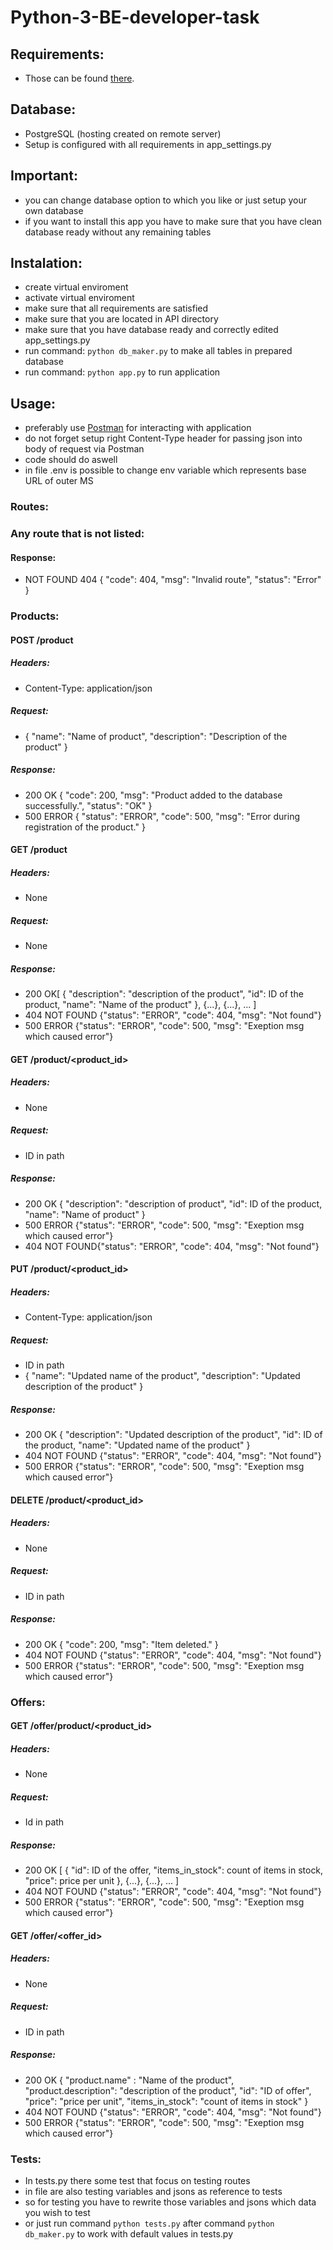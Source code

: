 # Python-3-BE-developer-task

## Requirements:
- Those can be found [there](https://github.com/bender321/Python-3-BE-developer-task/blob/main/API/requirements.txt).

## Database:
- PostgreSQL (hosting created on remote server)
- Setup is configured with all requirements in app_settings.py

## Important:
- you can change database option to which you like or just setup your own database
- if you want to install this app you have to make sure that you have clean database ready without any remaining tables

## Instalation:
- create virtual enviroment
- activate virtual enviroment
- make sure that all requirements are satisfied
- make sure that you are located in API directory
- make sure that you have database ready and correctly edited app_settings.py
- run command: ```python db_maker.py``` to make all tables in prepared database 
- run command: ```python app.py``` to run application

## Usage:
- preferably use [Postman](https://www.postman.com/) for interacting with application
- do not forget setup right Content-Type header for passing json into body of request via Postman
- code should do aswell
- in file .env is possible to change env variable which represents base URL of outer MS

### Routes:
### Any route that is not listed:
#### Response:
- NOT FOUND 404 {
  "code": 404, 
  "msg": "Invalid route", 
  "status": "Error"
}
### Products:
#### POST /product
##### Headers: 
- Content-Type: application/json
##### Request: 
- {
    "name": "Name of product",
    "description": "Description of the product"
}
##### Response:
- 200 OK {
    "code": 200,
    "msg": "Product added to the database successfully.",
    "status": "OK"
}
- 500 ERROR {
                        "status": "ERROR",
                        "code": 500,
                        "msg": "Error during registration of the product."
                    }

#### GET /product
##### Headers:
- None
##### Request:
- None
##### Response:
- 200 OK[
    {
        "description": "description of the product",
        "id": ID of the product,
        "name": "Name of the product"
    },
    {...},
    {...},
    ...
]
- 404 NOT FOUND {"status": "ERROR", "code": 404, "msg": "Not found"}
- 500 ERROR {"status": "ERROR", "code": 500, "msg": "Exeption msg which caused error"}

#### GET /product/<product_id>
##### Headers:
- None
##### Request:
- ID in path
##### Response:
- 200 OK {
    "description": "description of product",
    "id": ID of the product,
    "name": "Name of product"
}
- 500 ERROR {"status": "ERROR", "code": 500, "msg": "Exeption msg which caused error"}
- 404 NOT FOUND{"status": "ERROR", "code": 404, "msg": "Not found"}

#### PUT /product/<product_id>
##### Headers:
- Content-Type: application/json
##### Request:
- ID in path 
- {
    "name": "Updated name of the product",
    "description": "Updated description of the product"
}
##### Response:
- 200 OK {
    "description": "Updated description of the product",
    "id": ID of the product,
    "name": "Updated name of the product"
}
- 404 NOT FOUND {"status": "ERROR", "code": 404, "msg": "Not found"}
- 500 ERROR {"status": "ERROR", "code": 500, "msg": "Exeption msg which caused error"}

#### DELETE /product/<product_id>
##### Headers:
- None
##### Request:
- ID in path
##### Response:
- 200 OK {
    "code": 200,
    "msg": "Item deleted."
}
- 404 NOT FOUND {"status": "ERROR", "code": 404, "msg": "Not found"}
- 500 ERROR {"status": "ERROR", "code": 500, "msg": "Exeption msg which caused error"}

### Offers:
#### GET /offer/product/<product_id>
##### Headers:
- None 
##### Request:
- Id in path
##### Response:
- 200 OK [
    {
        "id": ID of the offer,
        "items_in_stock": count of items in stock,
        "price": price per unit
    },
    {...},
    {...},
    ...
 ]
- 404 NOT FOUND {"status": "ERROR", "code": 404, "msg": "Not found"}
- 500 ERROR {"status": "ERROR", "code": 500, "msg": "Exeption msg which caused error"}
#### GET /offer/<offer_id>
##### Headers:
- None
##### Request:
- ID in path
##### Response:
- 200 OK {
                    "product.name" : "Name of the product",
                    "product.description": "description of the product",
                    "id": "ID of offer",
                    "price": "price per unit",
                    "items_in_stock": "count of items in stock"
}
- 404 NOT FOUND {"status": "ERROR", "code": 404, "msg": "Not found"}
- 500 ERROR {"status": "ERROR", "code": 500, "msg": "Exeption msg which caused error"}

### Tests:
- In tests.py there some test that focus on testing routes
- in file are also testing variables and jsons as reference to tests
- so for testing you have to rewrite those variables and jsons which data you wish to test
- or just run command ```python tests.py``` after command ```python db_maker.py``` to work with default values in tests.py






